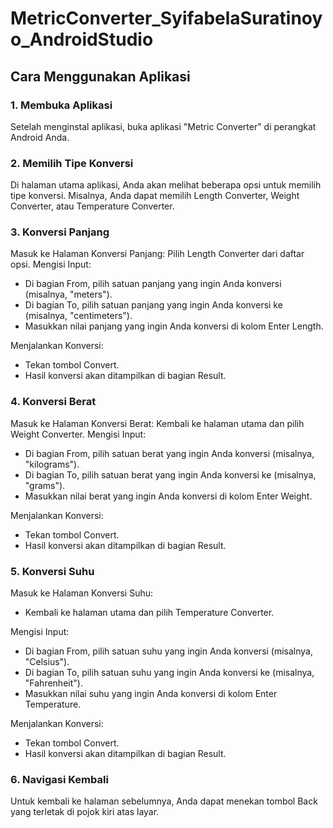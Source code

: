 # MetricConverter_SyifabelaSuratinoyo_AndroidStudio

## Cara Menggunakan Aplikasi 

### 1. Membuka Aplikasi
Setelah menginstal aplikasi, buka aplikasi "Metric Converter" di perangkat Android Anda.

### 2. Memilih Tipe Konversi
Di halaman utama aplikasi, Anda akan melihat beberapa opsi untuk memilih tipe konversi. Misalnya, Anda dapat memilih Length Converter, Weight Converter, atau Temperature Converter.

### 3. Konversi Panjang
Masuk ke Halaman Konversi Panjang:
Pilih Length Converter dari daftar opsi.
Mengisi Input:
- Di bagian From, pilih satuan panjang yang ingin Anda konversi (misalnya, "meters").
- Di bagian To, pilih satuan panjang yang ingin Anda konversi ke (misalnya, "centimeters").
- Masukkan nilai panjang yang ingin Anda konversi di kolom Enter Length.

Menjalankan Konversi:
- Tekan tombol Convert.
- Hasil konversi akan ditampilkan di bagian Result.

### 4. Konversi Berat
Masuk ke Halaman Konversi Berat:
Kembali ke halaman utama dan pilih Weight Converter.
Mengisi Input:
- Di bagian From, pilih satuan berat yang ingin Anda konversi (misalnya, "kilograms").
- Di bagian To, pilih satuan berat yang ingin Anda konversi ke (misalnya, "grams").
- Masukkan nilai berat yang ingin Anda konversi di kolom Enter Weight.
  
Menjalankan Konversi:
- Tekan tombol Convert.
- Hasil konversi akan ditampilkan di bagian Result.

### 5. Konversi Suhu
Masuk ke Halaman Konversi Suhu:
- Kembali ke halaman utama dan pilih Temperature Converter.

Mengisi Input:
- Di bagian From, pilih satuan suhu yang ingin Anda konversi (misalnya, "Celsius").
- Di bagian To, pilih satuan suhu yang ingin Anda konversi ke (misalnya, "Fahrenheit").
- Masukkan nilai suhu yang ingin Anda konversi di kolom Enter Temperature.
  
Menjalankan Konversi:
- Tekan tombol Convert.
- Hasil konversi akan ditampilkan di bagian Result.

### 6. Navigasi Kembali
Untuk kembali ke halaman sebelumnya, Anda dapat menekan tombol Back yang terletak di pojok kiri atas layar.
